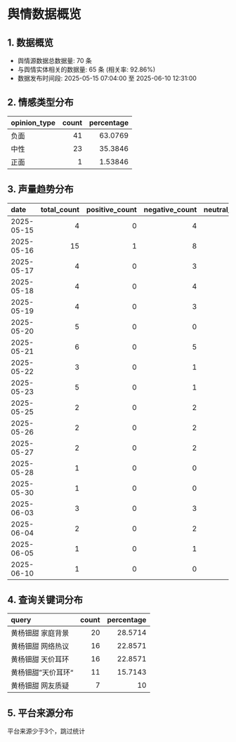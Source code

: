 # 舆情数据概览

## 1. 数据概览
- 舆情源数据总数据量: 70 条
- 与舆情实体相关的数据量: 65 条 (相关率: 92.86%)
- 数据发布时间段: 2025-05-15 07:04:00 至 2025-06-10 12:31:00

## 2. 情感类型分布
| opinion_type   |   count |   percentage |
|:---------------|--------:|-------------:|
| 负面             |      41 |     63.0769  |
| 中性             |      23 |     35.3846  |
| 正面             |       1 |      1.53846 |

## 3. 声量趋势分布
| date       |   total_count |   positive_count |   negative_count |   neutral_count |
|:-----------|--------------:|-----------------:|-----------------:|----------------:|
| 2025-05-15 |             4 |                0 |                4 |               0 |
| 2025-05-16 |            15 |                1 |                8 |               6 |
| 2025-05-17 |             4 |                0 |                3 |               1 |
| 2025-05-18 |             4 |                0 |                4 |               0 |
| 2025-05-19 |             4 |                0 |                3 |               1 |
| 2025-05-20 |             5 |                0 |                0 |               5 |
| 2025-05-21 |             6 |                0 |                5 |               1 |
| 2025-05-22 |             3 |                0 |                1 |               2 |
| 2025-05-23 |             5 |                0 |                1 |               4 |
| 2025-05-25 |             2 |                0 |                2 |               0 |
| 2025-05-26 |             2 |                0 |                2 |               0 |
| 2025-05-27 |             2 |                0 |                2 |               0 |
| 2025-05-28 |             1 |                0 |                0 |               1 |
| 2025-05-30 |             1 |                0 |                0 |               1 |
| 2025-06-03 |             3 |                0 |                3 |               0 |
| 2025-06-04 |             2 |                0 |                2 |               0 |
| 2025-06-05 |             1 |                0 |                1 |               0 |
| 2025-06-10 |             1 |                0 |                0 |               1 |

## 4. 查询关键词分布
| query      |   count |   percentage |
|:-----------|--------:|-------------:|
| 黄杨钿甜 家庭背景  |      20 |      28.5714 |
| 黄杨钿甜 网络热议  |      16 |      22.8571 |
| 黄杨钿甜 天价耳环  |      16 |      22.8571 |
| 黄杨钿甜”天价耳环“ |      11 |      15.7143 |
| 黄杨钿甜 网友质疑  |       7 |      10      |

## 5. 平台来源分布
平台来源少于3个，跳过统计
